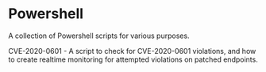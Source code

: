 # Powershell
A collection of Powershell scripts for various purposes.

CVE-2020-0601 - A script to check for CVE-2020-0601 violations, and how to create realtime monitoring for attempted violations on patched endpoints.
